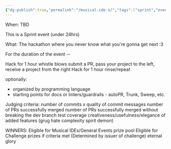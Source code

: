 ```yaml
---
{"dg-publish":true,"permalink":"/musical-ide-s/","tags":["sprint","event","event-rules"]}
---
```



When: TBD

This is a Sprint event (under 24hrs)

What:
The hackathon where you never know what you're gonna get next :3

For the duration of the event --

Hack for 1 hour
whistle blows
submit a PR, pass your project to the left, receive a project from the right
Hack for 1 hour
rinse/repeat

optionally:
- organized by programming language
- starting points for docs or linters/guardrails - autoPR, Trunk, Sweep, etc.

Judging criteria:
number of commits x quality of commit messages
number of PRs successfully merged
number of PRs successfully merged without breaking the dev branch
test coverage
creativeness/usefulness/elegance of added features (grug hate complexity spirit demon)

WINNERS:
Eligible for Musical IDEs/General Events prize pool
Eligible for Challenge prizes if criteria met (Determined by issuer of challenge)
eternal glory